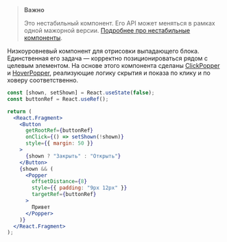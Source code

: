 > **Важно**
>
> Это нестабильный компонент. Его API может меняться в рамках одной мажорной версии. [Подробнее про нестабильные компоненты](https://vkcom.github.io/VKUI/#/Unstable).

Низкоуровневый компонент для отрисовки выпадающего блока. Единственная его задача — корректно позиционироваться
рядом с целевым элементом. На основе этого компонента сделаны [ClickPopper](https://vkcom.github.io/VKUI/#/ClickPopper) и [HoverPopper](https://vkcom.github.io/VKUI/#/HoverPopper),
реализующие логику скрытия и показа по клику и по ховеру соответственно.

```jsx { "props": { "layout": false, "iframe": false } }
const [shown, setShown] = React.useState(false);
const buttonRef = React.useRef();

return (
  <React.Fragment>
    <Button
      getRootRef={buttonRef}
      onClick={() => setShown(!shown)}
      style={{ margin: 50 }}
    >
      {shown ? "Закрыть" : "Открыть"}
    </Button>
    {shown && (
      <Popper
        offsetDistance={8}
        style={{ padding: "9px 12px" }}
        targetRef={buttonRef}
      >
        Привет
      </Popper>
    )}
  </React.Fragment>
);
```
